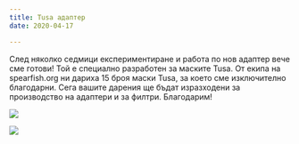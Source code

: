 ```yaml
---
title: Tusa адаптер
date: 2020-04-17

---
```

След няколко седмици експериментиране и работа по нов адаптер вече сме готови! Той е специално разработен за маските Tusa. От екипа на spearfish.org ни дариха 15 броя маски Tusa, за което сме изключително благодарни. Сега вашите дарения ще бъдат изразходени за производство на адаптери и за филтри. Благодарим!

![](/images/5d3a31733e74512a9d7c0846454a5be0.jpeg)

![](/images/53720fe18c5631dc4e9e5249c48d7a6a.jpeg)